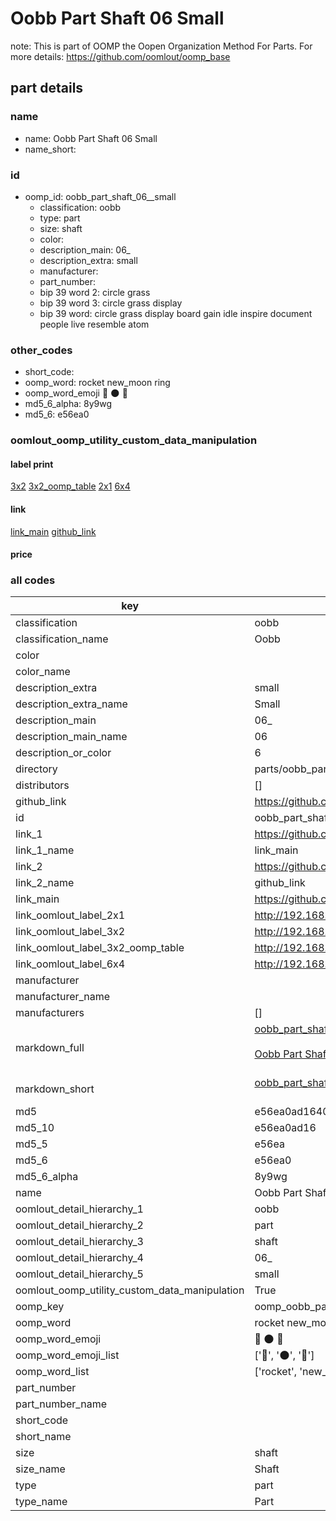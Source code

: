 # Oobb Part Shaft 06  Small  

note: This is part of OOMP the Oopen Organization Method For Parts. For more details: https://github.com/oomlout/oomp_base

##  part details





### name
* name: Oobb Part Shaft 06  Small
* name_short: 
### id
* oomp_id: oobb_part_shaft_06__small
  * classification: oobb
  * type: part
  * size: shaft
  * color: 
  * description_main: 06_
  * description_extra: small
  * manufacturer: 
  * part_number: 
  * bip 39 word 2: circle grass
  * bip 39 word 3: circle grass display
  * bip 39 word: circle grass display board gain idle inspire document people live resemble atom

### other_codes
* short_code: 
* oomp_word: rocket new_moon ring
* oomp_word_emoji :rocket: :new_moon: :ring:
* md5_6_alpha: 8y9wg
* md5_6: e56ea0






### oomlout_oomp_utility_custom_data_manipulation
#### label print
[3x2](http://192.168.1.245:1112/?label=oomp%208y9wg)
[3x2_oomp_table](http://192.168.1.107:1112/?label=oomp%208y9wg)
[2x1](http://192.168.1.242:1112/?label=oomp%208y9wg)
[6x4](http://192.168.1.55:1112/?label=oomp%208y9wg)    

#### link

[link_main](https://github.com/oomlout/oomlout_oomp_current_version_messy/tree/main/parts/oobb_part_shaft_06__small) [github_link](https://github.com/oomlout/oomlout_oomp_part_src/tree/main/parts/oobb_part_shaft_06__small)                             

#### price







### all codes 
| key | value |  
| --- | --- |  
| classification | oobb |  
| classification_name | Oobb |  
| color |  |  
| color_name |  |  
| description_extra | small |  
| description_extra_name | Small |  
| description_main | 06_ |  
| description_main_name | 06  |  
| description_or_color | 6 |  
| directory | parts/oobb_part_shaft_06__small |  
| distributors | [] |  
| github_link | https://github.com/oomlout/oomlout_oomp_part_src/tree/main/parts/oobb_part_shaft_06__small |  
| id | oobb_part_shaft_06__small |  
| link_1 | https://github.com/oomlout/oomlout_oomp_current_version_messy/tree/main/parts/oobb_part_shaft_06__small |  
| link_1_name | link_main |  
| link_2 | https://github.com/oomlout/oomlout_oomp_part_src/tree/main/parts/oobb_part_shaft_06__small |  
| link_2_name | github_link |  
| link_main | https://github.com/oomlout/oomlout_oomp_current_version_messy/tree/main/parts/oobb_part_shaft_06__small |  
| link_oomlout_label_2x1 | http://192.168.1.242:1112/?label=oomp%208y9wg |  
| link_oomlout_label_3x2 | http://192.168.1.245:1112/?label=oomp%208y9wg |  
| link_oomlout_label_3x2_oomp_table | http://192.168.1.107:1112/?label=oomp%208y9wg |  
| link_oomlout_label_6x4 | http://192.168.1.55:1112/?label=oomp%208y9wg |  
| manufacturer |  |  
| manufacturer_name |  |  
| manufacturers | [] |  
| markdown_full | [oobb_part_shaft_06__small](https://github.com/oomlout/oomlout_oomp_current_version_messy/tree/main/parts/oobb_part_shaft_06__small)<br>[](https://github.com/oomlout/oomlout_oomp_current_version_messy/tree/main/parts/oobb_part_shaft_06__small)<br>[Oobb Part Shaft 06  Small](https://github.com/oomlout/oomlout_oomp_current_version_messy/tree/main/parts/oobb_part_shaft_06__small)<br><br> |  
| markdown_short | [oobb_part_shaft_06__small](https://github.com/oomlout/oomlout_oomp_current_version_messy/tree/main/parts/oobb_part_shaft_06__small)<br><br> |  
| md5 | e56ea0ad16406ea9c2af618a7f197949 |  
| md5_10 | e56ea0ad16 |  
| md5_5 | e56ea |  
| md5_6 | e56ea0 |  
| md5_6_alpha | 8y9wg |  
| name | Oobb Part Shaft 06  Small |  
| oomlout_detail_hierarchy_1 | oobb |  
| oomlout_detail_hierarchy_2 | part |  
| oomlout_detail_hierarchy_3 | shaft |  
| oomlout_detail_hierarchy_4 | 06_ |  
| oomlout_detail_hierarchy_5 | small |  
| oomlout_oomp_utility_custom_data_manipulation | True |  
| oomp_key | oomp_oobb_part_shaft_06__small |  
| oomp_word | rocket new_moon ring |  
| oomp_word_emoji | :rocket: :new_moon: :ring: |  
| oomp_word_emoji_list | [':rocket:', ':new_moon:', ':ring:'] |  
| oomp_word_list | ['rocket', 'new_moon', 'ring'] |  
| part_number |  |  
| part_number_name |  |  
| short_code |  |  
| short_name |  |  
| size | shaft |  
| size_name | Shaft |  
| type | part |  
| type_name | Part |  
